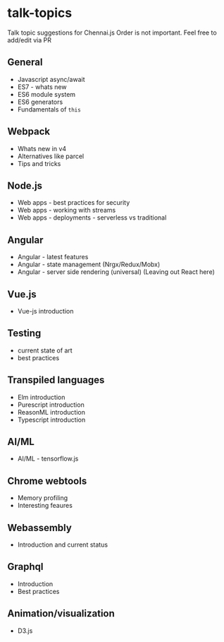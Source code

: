 # talk-topics
Talk topic suggestions for Chennai.js
Order is not important. Feel free to add/edit via PR

## General
- Javascript async/await
- ES7 - whats new
- ES6 module system
- ES6 generators
- Fundamentals of `this`

## Webpack
- Whats new in v4
- Alternatives like parcel
- Tips and tricks

## Node.js
- Web apps - best practices for security
- Web apps - working with streams
- Web apps - deployments - serverless vs traditional

## Angular
- Angular - latest features
- Angular - state management (Nrgx/Redux/Mobx)
- Angular - server side rendering (universal)
(Leaving out React here)

## Vue.js
- Vue-js introduction

## Testing
- current state of art
- best practices

## Transpiled languages
- Elm introduction
- Purescript introduction
- ReasonML introduction
- Typescript introduction

## AI/ML
- AI/ML - tensorflow.js

## Chrome webtools
- Memory profiling
- Interesting feaures

## Webassembly
- Introduction and current status

## Graphql
- Introduction
- Best practices

## Animation/visualization
- D3.js


